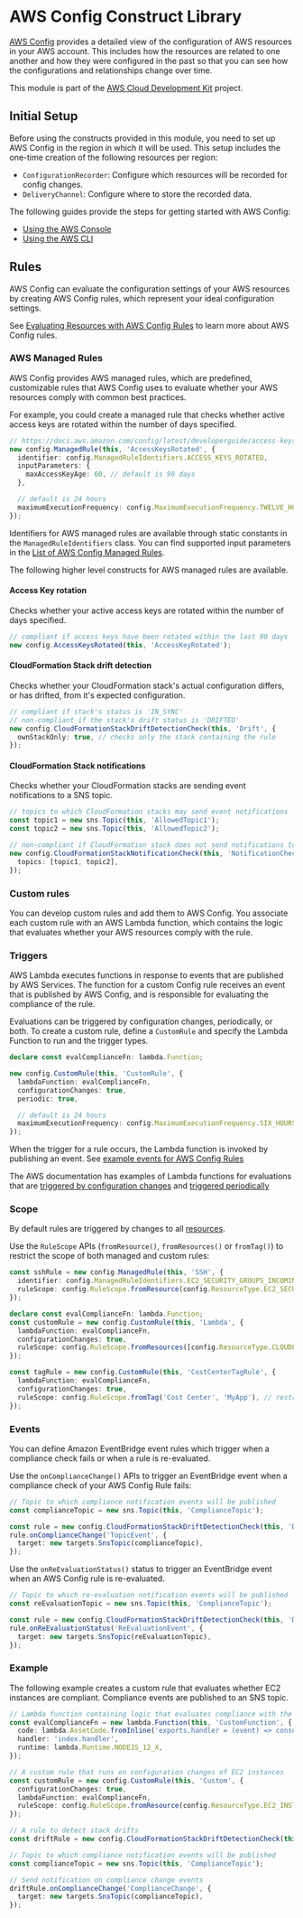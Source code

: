 # AWS Config Construct Library


[AWS Config](https://docs.aws.amazon.com/config/latest/developerguide/WhatIsConfig.html) provides a detailed view of the configuration of AWS resources in your AWS account.
This includes how the resources are related to one another and how they were configured in the
past so that you can see how the configurations and relationships change over time. 

This module is part of the [AWS Cloud Development Kit](https://github.com/aws/aws-cdk) project.

## Initial Setup

Before using the constructs provided in this module, you need to set up AWS Config
in the region in which it will be used. This setup includes the one-time creation of the
following resources per region:

- `ConfigurationRecorder`: Configure which resources will be recorded for config changes.
- `DeliveryChannel`: Configure where to store the recorded data.

The following guides provide the steps for getting started with AWS Config:

- [Using the AWS Console](https://docs.aws.amazon.com/config/latest/developerguide/gs-console.html)
- [Using the AWS CLI](https://docs.aws.amazon.com/config/latest/developerguide/gs-cli.html)

## Rules

AWS Config can evaluate the configuration settings of your AWS resources by creating AWS Config rules,
which represent your ideal configuration settings.

See [Evaluating Resources with AWS Config Rules](https://docs.aws.amazon.com/config/latest/developerguide/evaluate-config.html) to learn more about AWS Config rules.

### AWS Managed Rules

AWS Config provides AWS managed rules, which are predefined, customizable rules that AWS Config
uses to evaluate whether your AWS resources comply with common best practices.

For example, you could create a managed rule that checks whether active access keys are rotated
within the number of days specified.

```ts
// https://docs.aws.amazon.com/config/latest/developerguide/access-keys-rotated.html
new config.ManagedRule(this, 'AccessKeysRotated', {
  identifier: config.ManagedRuleIdentifiers.ACCESS_KEYS_ROTATED,
  inputParameters: {
    maxAccessKeyAge: 60, // default is 90 days
  },

  // default is 24 hours
  maximumExecutionFrequency: config.MaximumExecutionFrequency.TWELVE_HOURS,
});
```

Identifiers for AWS managed rules are available through static constants in the `ManagedRuleIdentifiers` class.
You can find supported input parameters in the [List of AWS Config Managed Rules](https://docs.aws.amazon.com/config/latest/developerguide/managed-rules-by-aws-config.html).

The following higher level constructs for AWS managed rules are available.

#### Access Key rotation

Checks whether your active access keys are rotated within the number of days specified.

```ts
// compliant if access keys have been rotated within the last 90 days
new config.AccessKeysRotated(this, 'AccessKeyRotated');
```

#### CloudFormation Stack drift detection

Checks whether your CloudFormation stack's actual configuration differs, or has drifted,
from it's expected configuration. 

```ts
// compliant if stack's status is 'IN_SYNC'
// non-compliant if the stack's drift status is 'DRIFTED'
new config.CloudFormationStackDriftDetectionCheck(this, 'Drift', {
  ownStackOnly: true, // checks only the stack containing the rule
});
```

#### CloudFormation Stack notifications

Checks whether your CloudFormation stacks are sending event notifications to a SNS topic.

```ts
// topics to which CloudFormation stacks may send event notifications
const topic1 = new sns.Topic(this, 'AllowedTopic1');
const topic2 = new sns.Topic(this, 'AllowedTopic2');

// non-compliant if CloudFormation stack does not send notifications to 'topic1' or 'topic2'
new config.CloudFormationStackNotificationCheck(this, 'NotificationCheck', {
  topics: [topic1, topic2],
});
```

### Custom rules

You can develop custom rules and add them to AWS Config. You associate each custom rule with an
AWS Lambda function, which contains the logic that evaluates whether your AWS resources comply
with the rule.

### Triggers

AWS Lambda executes functions in response to events that are published by AWS Services.
The function for a custom Config rule receives an event that is published by AWS Config,
and is responsible for evaluating the compliance of the rule.

Evaluations can be triggered by configuration changes, periodically, or both.
To create a custom rule, define a `CustomRule` and specify the Lambda Function
to run and the trigger types.

```ts
declare const evalComplianceFn: lambda.Function;

new config.CustomRule(this, 'CustomRule', {
  lambdaFunction: evalComplianceFn,
  configurationChanges: true,
  periodic: true,

  // default is 24 hours
  maximumExecutionFrequency: config.MaximumExecutionFrequency.SIX_HOURS,
});
```

When the trigger for a rule occurs, the Lambda function is invoked by publishing an event.
See [example events for AWS Config Rules](https://docs.aws.amazon.com/config/latest/developerguide/evaluate-config_develop-rules_example-events.html)  

The AWS documentation has examples of Lambda functions for evaluations that are
[triggered by configuration changes](https://docs.aws.amazon.com/config/latest/developerguide/evaluate-config_develop-rules_nodejs-sample.html#event-based-example-rule) and [triggered periodically](https://docs.aws.amazon.com/config/latest/developerguide/evaluate-config_develop-rules_nodejs-sample.html#periodic-example-rule)


### Scope

By default rules are triggered by changes to all [resources](https://docs.aws.amazon.com/config/latest/developerguide/resource-config-reference.html#supported-resources).

Use the `RuleScope` APIs (`fromResource()`, `fromResources()` or `fromTag()`) to restrict
the scope of both managed and custom rules:

```ts
const sshRule = new config.ManagedRule(this, 'SSH', {
  identifier: config.ManagedRuleIdentifiers.EC2_SECURITY_GROUPS_INCOMING_SSH_DISABLED,
  ruleScope: config.RuleScope.fromResource(config.ResourceType.EC2_SECURITY_GROUP, 'sg-1234567890abcdefgh'), // restrict to specific security group
});

declare const evalComplianceFn: lambda.Function;
const customRule = new config.CustomRule(this, 'Lambda', {
  lambdaFunction: evalComplianceFn,
  configurationChanges: true,
  ruleScope: config.RuleScope.fromResources([config.ResourceType.CLOUDFORMATION_STACK, config.ResourceType.S3_BUCKET]), // restrict to all CloudFormation stacks and S3 buckets
});

const tagRule = new config.CustomRule(this, 'CostCenterTagRule', {
  lambdaFunction: evalComplianceFn,
  configurationChanges: true,
  ruleScope: config.RuleScope.fromTag('Cost Center', 'MyApp'), // restrict to a specific tag
});
```

### Events

You can define Amazon EventBridge event rules which trigger when a compliance check fails
or when a rule is re-evaluated.

Use the `onComplianceChange()` APIs to trigger an EventBridge event when a compliance check
of your AWS Config Rule fails:

```ts
// Topic to which compliance notification events will be published
const complianceTopic = new sns.Topic(this, 'ComplianceTopic');

const rule = new config.CloudFormationStackDriftDetectionCheck(this, 'Drift');
rule.onComplianceChange('TopicEvent', {
  target: new targets.SnsTopic(complianceTopic),
});
```

Use the `onReEvaluationStatus()` status to trigger an EventBridge event when an AWS Config
rule is re-evaluated.

```ts
// Topic to which re-evaluation notification events will be published
const reEvaluationTopic = new sns.Topic(this, 'ComplianceTopic');

const rule = new config.CloudFormationStackDriftDetectionCheck(this, 'Drift');
rule.onReEvaluationStatus('ReEvaluationEvent', {
  target: new targets.SnsTopic(reEvaluationTopic),
});
```

### Example

The following example creates a custom rule that evaluates whether EC2 instances are compliant.
Compliance events are published to an SNS topic.

```ts
// Lambda function containing logic that evaluates compliance with the rule.
const evalComplianceFn = new lambda.Function(this, 'CustomFunction', {
  code: lambda.AssetCode.fromInline('exports.handler = (event) => console.log(event);'),
  handler: 'index.handler',
  runtime: lambda.Runtime.NODEJS_12_X,
});

// A custom rule that runs on configuration changes of EC2 instances
const customRule = new config.CustomRule(this, 'Custom', {
  configurationChanges: true,
  lambdaFunction: evalComplianceFn,
  ruleScope: config.RuleScope.fromResource(config.ResourceType.EC2_INSTANCE),
});

// A rule to detect stack drifts
const driftRule = new config.CloudFormationStackDriftDetectionCheck(this, 'Drift');

// Topic to which compliance notification events will be published
const complianceTopic = new sns.Topic(this, 'ComplianceTopic');

// Send notification on compliance change events
driftRule.onComplianceChange('ComplianceChange', {
  target: new targets.SnsTopic(complianceTopic),
});
```
